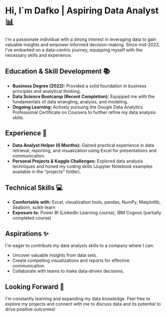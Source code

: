 # Hi, I´m Dafko | Aspiring Data Analyst :bar_chart: 

I'm a passionate individual with a strong interest in leveraging data to gain valuable insights and empower informed decision-making. Since mid-2023, I've embarked on a data-centric journey, equipping myself with the necessary skills and experience.

## Education & Skill Development :books:

- **Business Degree (2022):** Provided a solid foundation in business principles and analytical thinking.
- **Data Science Bootcamp (Recent Completion):** Equipped me with the fundamentals of data wrangling, analysis, and modeling.
- **Ongoing Learning:** Actively pursuing the Google Data Analytics Professional Certificate on Coursera to further refine my data analysis skills.

## Experience :briefcase:

- **Data Analyst Helper (6 Months):** Gained practical experience in data retrieval, reporting, and visualization using Excel for presentations and communication.
- **Personal Projects & Kaggle Challenges:** Explored data analysis techniques and honed my coding skills (Jupyter Notebook examples available in the "projects" folder).

## Technical Skills :computer:
- **Comfortable with:** Excel, visualization tools, pandas, NumPy, Matplotlib, Seaborn, scikit-learn
- **Exposure to:** Power BI (LinkedIn Learning course), IBM Cognos (partially completed course)


## Aspirations :sparkles:

I'm eager to contribute my data analysis skills to a company where I can:

- Uncover valuable insights from data sets.
- Create compelling visualizations and reports for effective communication.
- Collaborate with teams to make data-driven decisions.

## Looking Forward :dizzy:

I'm constantly learning and expanding my data knowledge. Feel free to explore my projects and connect with me to discuss data and its potential to drive positive outcomes!
